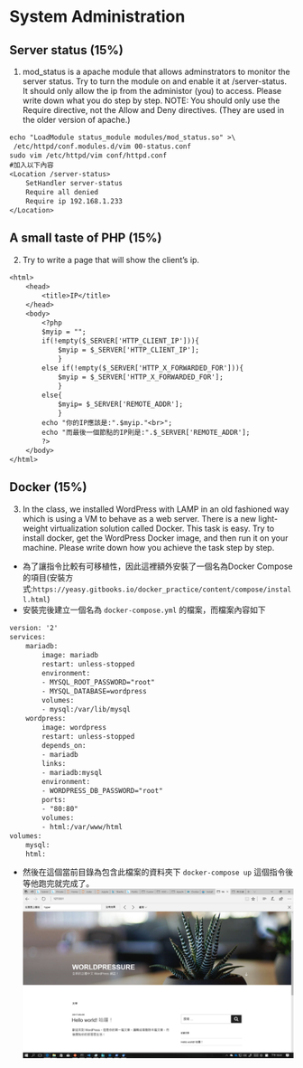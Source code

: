 # System Administration
## Server status (15%)
1. mod_status is a apache module that allows adminstrators to monitor the server status. Try to turn the module on and enable it at /server-status. It should only allow the ip from the administor (you) to access. Please write down what you do step by step. NOTE: You should only use the Require directive, not the Allow and Deny directives. (They are used in the older version of apache.)
```
echo "LoadModule status_module modules/mod_status.so" >\
 /etc/httpd/conf.modules.d/vim 00-status.conf
sudo vim /etc/httpd/vim conf/httpd.conf 
#加入以下內容
<Location /server-status>
    SetHandler server-status
    Require all denied
    Require ip 192.168.1.233
</Location>
```
## A small taste of PHP (15%)
2. Try to write a page that will show the client’s ip.
```
<html>
    <head>
        <title>IP</title>
    </head>
    <body>
        <?php
        $myip = "";
        if(!empty($_SERVER['HTTP_CLIENT_IP'])){
            $myip = $_SERVER['HTTP_CLIENT_IP'];
            }
        else if(!empty($_SERVER['HTTP_X_FORWARDED_FOR'])){
            $myip = $_SERVER['HTTP_X_FORWARDED_FOR'];
            }
        else{
            $myip= $_SERVER['REMOTE_ADDR'];
            }
        echo "你的IP應該是:".$myip."<br>";
        echo "而最後一個節點的IP則是:".$_SERVER['REMOTE_ADDR'];
        ?>
    </body>
</html>
```
## Docker (15%)
3. In the class, we installed WordPress with LAMP in an old fashioned way which is using a VM to behave as a web server. There is a new light-weight virtualization solution called Docker. This task is easy. Try to install docker, get the WordPress Docker image, and then run it on your machine. Please write down how you achieve the task step by step.
* 為了讓指令比較有可移植性，因此這裡額外安裝了一個名為Docker Compose的項目(安裝方式:```https://yeasy.gitbooks.io/docker_practice/content/compose/install.html```)
* 安裝完後建立一個名為 ```docker-compose.yml``` 的檔案，而檔案內容如下
```
version: '2'
services:
    mariadb:
        image: mariadb
        restart: unless-stopped
        environment:
        - MYSQL_ROOT_PASSWORD="root"
        - MYSQL_DATABASE=wordpress
        volumes:
        - mysql:/var/lib/mysql
    wordpress:
        image: wordpress
        restart: unless-stopped
        depends_on:
        - mariadb
        links:
        - mariadb:mysql
        environment:
        - WORDPRESS_DB_PASSWORD="root"
        ports:
        - "80:80"
        volumes:
        - html:/var/www/html
volumes:
    mysql:
    html:
```
* 然後在這個當前目錄為包含此檔案的資料夾下 ```docker-compose up``` 這個指令後等他跑完就完成了。
![img](3.png)